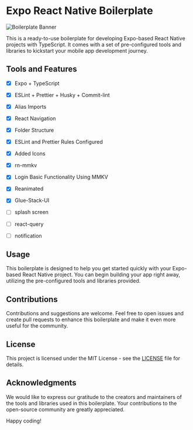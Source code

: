 # Expo React Native Boilerplate

![Boilerplate Banner](link_to_banner_image)

This is a ready-to-use boilerplate for developing Expo-based React Native projects with TypeScript. It comes with a set of pre-configured tools and libraries to kickstart your mobile app development journey.

## Tools and Features

- [x] Expo + TypeScript
- [x] ESLint + Prettier + Husky + Commit-lint
- [x] Alias Imports
- [x] React Navigation
- [x] Folder Structure
- [x] ESLint and Prettier Rules Configured
- [x] Added Icons
- [x] rn-mmkv
- [x] Login Basic Functionality Using MMKV
- [x] Reanimated
- [x] Glue-Stack-UI
- [ ] splash screen
- [ ] react-query
- [ ] notification


## Usage

This boilerplate is designed to help you get started quickly with your Expo-based React Native project. You can begin building your app right away, utilizing the pre-configured tools and libraries provided.

## Contributions

Contributions and suggestions are welcome. Feel free to open issues and create pull requests to enhance this boilerplate and make it even more useful for the community.

## License

This project is licensed under the MIT License - see the [LICENSE](LICENSE) file for details.

## Acknowledgments

We would like to express our gratitude to the creators and maintainers of the tools and libraries used in this boilerplate. Your contributions to the open-source community are greatly appreciated.

Happy coding!
